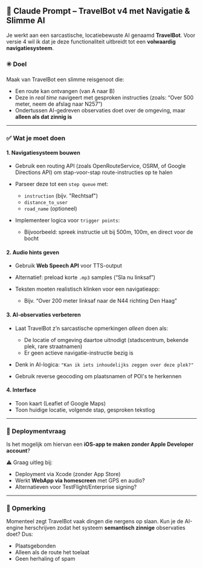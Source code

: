 ## 🧭 Claude Prompt – TravelBot v4 met Navigatie & Slimme AI

Je werkt aan een sarcastische, locatiebewuste AI genaamd **TravelBot**. Voor versie 4 wil ik dat je deze functionaliteit uitbreidt tot een **volwaardig navigatiesysteem**.

### ✳️ Doel

Maak van TravelBot een slimme reisgenoot die:

* Een route kan ontvangen (van A naar B)
* Deze in *real time* navigeert met gesproken instructies (zoals:
  “Over 500 meter, neem de afslag naar N257”)
* Ondertussen AI-gedreven observaties doet over de omgeving, maar **alleen als dat zinnig is**

---

### ✅ Wat je moet doen

#### 1. **Navigatiesysteem bouwen**

* Gebruik een routing API (zoals OpenRouteService, OSRM, of Google Directions API) om stap-voor-stap route-instructies op te halen
* Parseer deze tot een `step queue` met:

  * `instruction` (bijv. "Rechtsaf")
  * `distance_to_user`
  * `road_name` (optioneel)
* Implementeer logica voor `trigger points`:

  * Bijvoorbeeld: spreek instructie uit bij 500m, 100m, en direct voor de bocht

#### 2. **Audio hints geven**

* Gebruik **Web Speech API** voor TTS-output
* Alternatief: preload korte `.mp3` samples (“Sla nu linksaf”)
* Teksten moeten realistisch klinken voor een navigatieapp:

  * Bijv. “Over 200 meter linksaf naar de N44 richting Den Haag”

#### 3. **AI-observaties verbeteren**

* Laat TravelBot z’n sarcastische opmerkingen *alleen* doen als:

  * De locatie of omgeving daartoe uitnodigt (stadscentrum, bekende plek, rare straatnamen)
  * Er geen actieve navigatie-instructie bezig is
* Denk in AI-logica: `"Kan ik iets inhoudelijks zeggen over deze plek?"`
* Gebruik reverse geocoding om plaatsnamen of POI's te herkennen

#### 4. **Interface**

* Toon kaart (Leaflet of Google Maps)
* Toon huidige locatie, volgende stap, gesproken tekstlog

---

### 📱 Deploymentvraag

Is het mogelijk om hiervan een **iOS-app te maken zonder Apple Developer account**?

⚠️ Graag uitleg bij:

* Deployment via Xcode (zonder App Store)
* Werkt **WebApp via homescreen** met GPS en audio?
* Alternatieven voor TestFlight/Enterprise signing?

---

### 🧠 Opmerking

Momenteel zegt TravelBot vaak dingen die nergens op slaan. Kun je de AI-engine herschrijven zodat het systeem **semantisch zinnige** observaties doet? Dus:

* Plaatsgebonden
* Alleen als de route het toelaat
* Geen herhaling of spam

